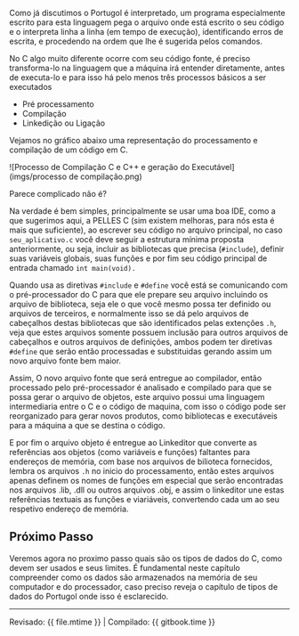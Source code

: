 Como já discutimos o Portugol é interpretado, um programa especialmente escrito para esta linguagem pega o arquivo onde está escrito o seu código e o interpreta linha a linha (em tempo de execução), identificando erros de escrita, e procedendo na ordem que lhe é sugerida pelos comandos.

No C algo muito diferente ocorre com seu código fonte, é preciso transforma-lo na linguagem que a máquina irá entender diretamente, antes de executa-lo e para isso há pelo menos três processos básicos a ser executados

* Pré processamento
* Compilação
* Linkedição ou Ligação

Vejamos no gráfico abaixo uma representação do processamento e compilação de um código em C.

![Processo de Compilação C e C++ e geração do Executável](imgs/processo de compilação.png)

Parece complicado não é?

Na verdade é bem simples, principalmente se usar uma boa IDE, como a que sugerimos aqui, a PELLES C (sim existem melhoras, para nós esta é mais que suficiente), ao escrever seu código no arquivo principal, no caso `seu_aplicativo.c` você deve seguir a estrutura mínima proposta anteriormente, ou seja, incluir as bibliotecas que precisa (```#include```), definir suas variáveis globais, suas funções e por fim seu código principal de entrada chamado ```int main(void).``` 

Quando usa as diretivas ```#include``` e ```#define``` você está se comunicando com o pré-processador do C para que ele prepare seu arquivo incluindo os arquivo de biblioteca, seja ele o que você mesmo possa ter definido ou arquivos de terceiros, e normalmente isso se dá pelo arquivos de cabeçalhos destas bibliotecas que são identificados pelas extenções ```.h```, veja que estes arquivos somente possuem inclusão para outros arquivos de cabeçalhos e outros arquivos de definições, ambos podem ter diretivas ```#define``` que serão então processadas e substituidas gerando assim um novo arquivo fonte bem maior.

Assim, O novo arquivo fonte que será entregue ao compilador, então processado pelo pré-processador é  analisado e compilado para que se possa gerar o arquivo de objetos, este arquivo possui uma linguagem intermediaria entre o C e o código de maquina, com isso o código pode ser reorganizado para gerar novos produtos, como bibliotecas e executáveis para a máquina a que se destina o código.

E por fim o arquivo objeto é entregue ao Linkeditor que converte as referências aos objetos (como variáveis e funções) faltantes para endereços de memória, com base nos arquivos de bilioteca fornecidos, lembra os arquivos `.h` no inicio do processamento, então estes arquivos apenas definem os nomes de funções em especial que serão encontradas nos arquivos .lib, .dll ou outros arquivos .obj, e assim o linkeditor une estas referências textuais as funções e viariáveis, convertendo cada um ao seu respetivo endereço de memória.

## Próximo Passo


Veremos agora no proximo passo quais são os tipos de dados do C, como devem ser usados e seus limites. É fundamental neste capítulo compreender como os dados são armazenados na memória de seu computador e do processador, caso preciso reveja o capítulo de tipos de dados do Portugol onde isso é esclarecido.



---

Revisado: {{ file.mtime }} | Compilado: {{ gitbook.time }}